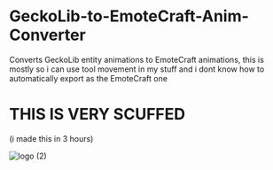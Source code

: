 # GeckoLib-to-EmoteCraft-Anim-Converter
Converts GeckoLib entity animations to EmoteCraft animations, this is mostly so i can use tool movement in my stuff and i dont know how to automatically export as the EmoteCraft one

# THIS IS VERY SCUFFED
(i made this in 3 hours)

![logo (2)](https://github.com/Ossyence/GeckoLib-to-EmoteCraft-Anim-Converter/assets/110287364/c253ada1-d3d2-46bf-a312-ab28d5429148)
